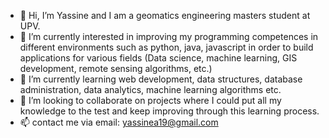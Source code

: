 - 👋 Hi, I’m Yassine and I am a geomatics engineering masters student at UPV.
- 👀 I’m currently interested in improving my programming competences in different environments such as python, java, javascript in order to build applications for various fields (Data science, machine learning, GIS development, remote sensing algorithms, etc.) 
- 🌱 I’m currently learning web development, data structures, database administration, data analytics, machine learning algorithms etc.
- 💞️ I’m looking to collaborate on projects where I could put all my knowledge to the test and keep improving through this learning process.
- 📫 contact me via email: yassinea19@gmail.com

<!---
yasaz97/yasaz97 is a ✨ special ✨ repository because its `README.md` (this file) appears on your GitHub profile.
You can click the Preview link to take a look at your changes.
--->
